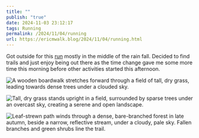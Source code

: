 ```yaml
---
title: ""
publish: "true"
date: 2024-11-03 23:12:17
tags: Running
permalink: /2024/11/04/running
url: https://ericmwalk.blog/2024/11/04/running.html
---
```


Got outside for this [run](https://strava.com/activities/12815014014) mostly in the middle of the rain fall. Decided to find trails and just enjoy being out there as the time change gave me some more time this morning before other activities started this afternoon.

![A wooden boardwalk stretches forward through a field of tall, dry grass, leading towards dense trees under a clouded sky.](https://ericmwalk.blog/uploads/2024/img-0670.jpeg)

![Tall, dry grass stands upright in a field, surrounded by sparse trees under an overcast sky, creating a serene and open landscape.](https://ericmwalk.blog/uploads/2024/267aed849b.jpeg)

![Leaf-strewn path winds through a dense, bare-branched forest in late autumn, beside a narrow, reflective stream, under a cloudy, pale sky. Fallen branches and green shrubs line the trail.](https://ericmwalk.blog/uploads/2024/53a180bf45.jpeg)